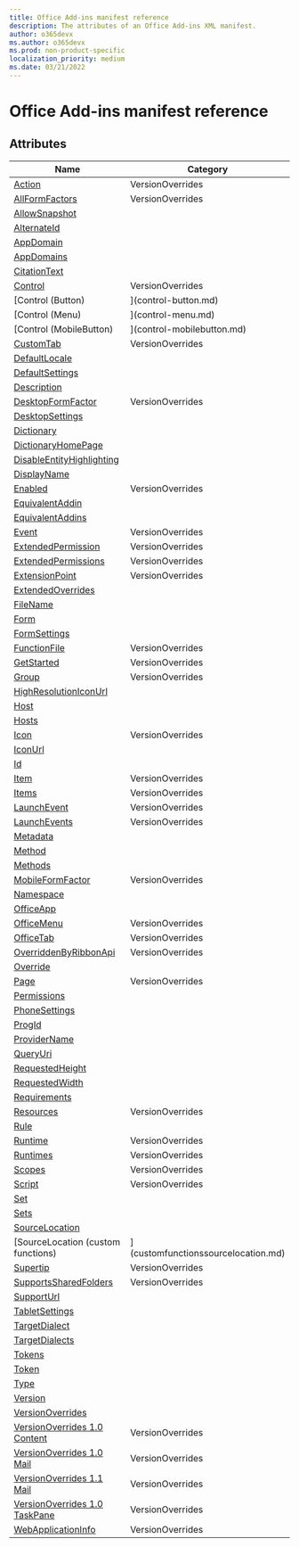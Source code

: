 ```yaml
---
title: Office Add-ins manifest reference
description: The attributes of an Office Add-ins XML manifest.
author: o365devx
ms.author: o365devx
ms.prod: non-product-specific
localization_priority: medium
ms.date: 03/21/2022
---
```


# Office Add-ins manifest reference

## Attributes

| Name | Category |
|-|-|
|[Action](action.md)| VersionOverrides |
|[AllFormFactors](allformfactors.md)| VersionOverrides |
|[AllowSnapshot](allowsnapshot.md)||
|[AlternateId](alternateid.md)||
|[AppDomain](appdomain.md)||
|[AppDomains](appdomains.md)||
|[CitationText](citationtext.md)||
|[Control](control.md)| VersionOverrides |
|[Control (Button)|](control-button.md)| VersionOverrides |
|[Control (Menu)|](control-menu.md)| VersionOverrides |
|[Control (MobileButton)|](control-mobilebutton.md)| VersionOverrides |
|[CustomTab](customtab.md)| VersionOverrides |
|[DefaultLocale](defaultlocale.md)||
|[DefaultSettings](defaultsettings.md)||
|[Description](description.md)||
|[DesktopFormFactor](desktopformfactor.md)| VersionOverrides |
|[DesktopSettings](desktopsettings.md)||
|[Dictionary](dictionary.md)||
|[DictionaryHomePage](dictionaryhomepage.md)||
|[DisableEntityHighlighting](disableentityhighlighting.md)||
|[DisplayName](displayname.md)||
|[Enabled](enabled.md)| VersionOverrides |
|[EquivalentAddin](equivalentaddin.md)||
|[EquivalentAddins](equivalentaddins.md)||
|[Event](event.md)| VersionOverrides |
|[ExtendedPermission](extendedpermission.md)| VersionOverrides |
|[ExtendedPermissions](extendedpermissions.md)| VersionOverrides |
|[ExtensionPoint](extensionpoint.md)| VersionOverrides |
|[ExtendedOverrides](extendedoverrides.md)||
|[FileName](ilename.md)||
|[Form](form.md)||
|[FormSettings](formsettings.md)||
|[FunctionFile](functionfile.md)| VersionOverrides |
|[GetStarted](getstarted.md)| VersionOverrides |
|[Group](group.md)| VersionOverrides |
|[HighResolutionIconUrl](highresolutioniconurl.md)||
|[Host](host.md)||
|[Hosts](hosts.md)||
|[Icon](icon.md)| VersionOverrides |
|[IconUrl](iconurl.md)||
|[Id](id.md)||
|[Item](item.md)| VersionOverrides |
|[Items](items.md)| VersionOverrides |
|[LaunchEvent](launchevent.md)| VersionOverrides |
|[LaunchEvents](launchevents.md)| VersionOverrides |
|[Metadata](metadata.md)||
|[Method](method.md)||
|[Methods](methods.md)||
|[MobileFormFactor](mobileformfactor.md)| VersionOverrides |
|[Namespace](namespace.md)||
|[OfficeApp](officeapp.md)||
|[OfficeMenu](officemenu.md)| VersionOverrides |
|[OfficeTab](officetab.md)| VersionOverrides |
|[OverriddenByRibbonApi](overriddenbyribbonapi.md)| VersionOverrides |
|[Override](override.md)||
|[Page](page.md)| VersionOverrides |
|[Permissions](permissions.md)||
|[PhoneSettings](phonesettings.md)||
|[ProgId](progid.md)||
|[ProviderName](providername.md)||
|[QueryUri](queryuri.md)||
|[RequestedHeight](requestedheight.md)||
|[RequestedWidth](requestedwidth.md)||
|[Requirements](requirements.md)||
|[Resources](resources.md)| VersionOverrides |
|[Rule](rule.md)||
|[Runtime](runtime.md)| VersionOverrides |
|[Runtimes](runtimes.md)| VersionOverrides |
|[Scopes](scopes.md)| VersionOverrides |
|[Script](script.md)| VersionOverrides |
|[Set](set.md)||
|[Sets](sets.md)||
|[SourceLocation](sourcelocation.md)||
|[SourceLocation (custom functions)|](customfunctionssourcelocation.md)| VersionOverrides |
|[Supertip](supertip.md)| VersionOverrides |
|[SupportsSharedFolders](supportssharedfolders.md)| VersionOverrides |
|[SupportUrl](supporturl.md)||
|[TabletSettings](tabletsettings.md)||
|[TargetDialect](targetdialect.md)||
|[TargetDialects](targetdialects.md)||
|[Tokens](tokens.md)||
|[Token](token.md)||
|[Type](type.md)||
|[Version](version.md)||
|[VersionOverrides](versionoverrides.md)||
|[VersionOverrides 1.0 Content](versionoverrides-1-0-content.md)| VersionOverrides |
|[VersionOverrides 1.0 Mail](versionoverrides-1-0-mail.md)| VersionOverrides |
|[VersionOverrides 1.1 Mail](versionoverrides-1-1-mail.md)| VersionOverrides |
|[VersionOverrides 1.0 TaskPane](versionoverrides-1-0-taskpane.md)| VersionOverrides |
|[WebApplicationInfo](webapplicationinfo.md)| VersionOverrides |
